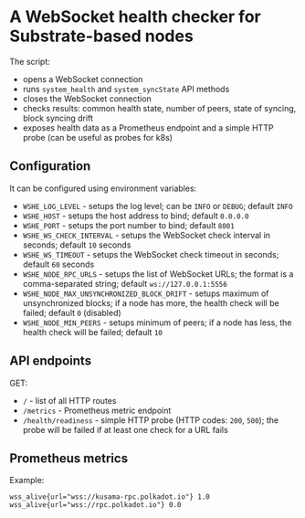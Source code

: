 # A WebSocket health checker for Substrate-based nodes

The script:
* opens a WebSocket connection 
* runs `system_health` and `system_syncState` API methods
* closes the WebSocket connection
* checks results: common health state, number of peers, state of syncing, block syncing drift
* exposes health data as a Prometheus endpoint and a simple HTTP probe (can be useful as probes for k8s)

## Configuration
It can be configured using environment variables:
* `WSHE_LOG_LEVEL` - setups the log level; can be `INFO` or `DEBUG`; default `INFO`
* `WSHE_HOST` - setups the host address to bind; default `0.0.0.0`
* `WSHE_PORT` - setups the port number to bind; default `8001`
* `WSHE_WS_CHECK_INTERVAL` - setups the WebSocket check interval in seconds; default `10` seconds
* `WSHE_WS_TIMEOUT` - setups the WebSocket check timeout in seconds; default `60` seconds
* `WSHE_NODE_RPC_URLS` - setups the list of WebSocket URLs; the format is a comma-separated string;
  default `ws://127.0.0.1:5556`
* `WSHE_NODE_MAX_UNSYNCHRONIZED_BLOCK_DRIFT` - setups maximum of unsynchronized blocks; if a node has
  more, the health check will be failed; default `0` (disabled)
* `WSHE_NODE_MIN_PEERS` - setups minimum of peers; if a node has
  less, the health check will be failed; default `10`

## API endpoints
GET:
* `/` - list of all HTTP routes
* `/metrics` - Prometheus metric endpoint
* `/health/readiness` - simple HTTP probe (HTTP codes: `200`, `500`); 
  the probe will be failed if at least one check for a URL fails

## Prometheus metrics
Example:
```
wss_alive{url="wss://kusama-rpc.polkadot.io"} 1.0
wss_alive{url="wss://rpc.polkadot.io"} 0.0
```